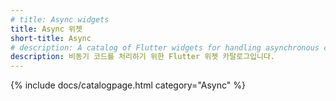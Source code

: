 ```yaml
---
# title: Async widgets
title: Async 위젯
short-title: Async
# description: A catalog of Flutter widgets for handling asynchronous code.
description: 비동기 코드를 처리하기 위한 Flutter 위젯 카탈로그입니다.
---
```


{% include docs/catalogpage.html category="Async" %}
